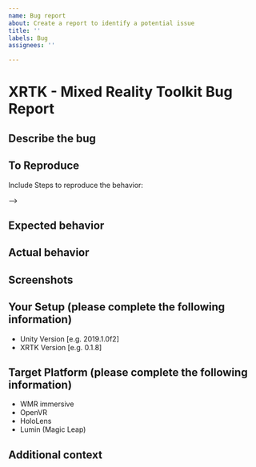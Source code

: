 ```yaml
---
name: Bug report
about: Create a report to identify a potential issue
title: ''
labels: Bug
assignees: ''

---
```

# XRTK - Mixed Reality Toolkit Bug Report

## Describe the bug

<!-- Please provide a clear and concise description of what the bug is. -->

## To Reproduce

Include Steps to reproduce the behavior:

<!-- 
1. Go to '...'
2. Click on '....'
3. Scroll down to '....'
4. See error -->
-->

## Expected behavior

<!--  A clear and concise description of what you expected to happen. -->

## Actual behavior

<!-- What is actually happening -->

## Screenshots

<!-- If applicable, add screenshots to help explain your problem. -->

## Your Setup (please complete the following information)

- Unity Version [e.g. 2019.1.0f2]
- XRTK Version [e.g. 0.1.8]

## Target Platform (please complete the following information)

- WMR immersive
- OpenVR
- HoloLens
- Lumin (Magic Leap)

## Additional context

<!--  Add any other context about the problem here. -->
